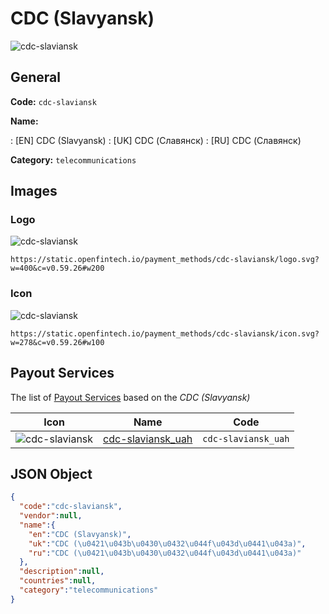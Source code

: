 
# CDC (Slavyansk) 
![cdc-slaviansk](https://static.openfintech.io/payment_methods/cdc-slaviansk/logo.svg?w=400&c=v0.59.26#w200)  

## General 
**Code:** `cdc-slaviansk` 
 
**Name:** 
 
:	[EN] CDC (Slavyansk) 
:	[UK] CDC (Славянск) 
:	[RU] CDC (Славянск) 
 
**Category:** `telecommunications` 
 

## Images 

### Logo 
![cdc-slaviansk](https://static.openfintech.io/payment_methods/cdc-slaviansk/logo.svg?w=400&c=v0.59.26#w200)  

```
https://static.openfintech.io/payment_methods/cdc-slaviansk/logo.svg?w=400&c=v0.59.26#w200
```  

### Icon 
![cdc-slaviansk](https://static.openfintech.io/payment_methods/cdc-slaviansk/icon.svg?w=278&c=v0.59.26#w100)  

```
https://static.openfintech.io/payment_methods/cdc-slaviansk/icon.svg?w=278&c=v0.59.26#w100
```  

## Payout Services 
 
The list of [Payout Services](/payout-services/) based on the _CDC (Slavyansk)_ 

|Icon|Name|Code| 
|:---:|:---:|:---:| 
|![cdc-slaviansk](https://static.openfintech.io/payout_methods/cdc-slaviansk/icon.svg?w=278&c=v0.59.26#w40) |[cdc-slaviansk_uah](/payout-services/cdc-slaviansk_uah/)|`cdc-slaviansk_uah`| 
 

## JSON Object 

```json
{
  "code":"cdc-slaviansk",
  "vendor":null,
  "name":{
    "en":"CDC (Slavyansk)",
    "uk":"CDC (\u0421\u043b\u0430\u0432\u044f\u043d\u0441\u043a)",
    "ru":"CDC (\u0421\u043b\u0430\u0432\u044f\u043d\u0441\u043a)"
  },
  "description":null,
  "countries":null,
  "category":"telecommunications"
}
```  
